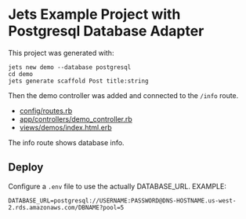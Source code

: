 # Jets Example Project with Postgresql Database Adapter

This project was generated with:

    jets new demo --database postgresql
    cd demo
    jets generate scaffold Post title:string

Then the demo controller was added and connected to the `/info` route.

* [config/routes.rb](config/routes.rb)
* [app/controllers/demo_controller.rb](app/controllers/demo_controller.rb)
* [views/demos/index.html.erb](views/demos/index.html.erb)

The info route shows database info.

## Deploy

Configure a `.env` file to use the actually DATABASE_URL. EXAMPLE:

    DATABASE_URL=postgresql://USERNAME:PASSWORD@DNS-HOSTNAME.us-west-2.rds.amazonaws.com/DBNAME?pool=5
